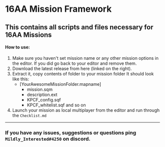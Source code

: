 # 16AA Mission Framework

## This contains all scripts and files necessary for 16AA Missions

#### How to use:

1. Make sure you haven't set mission name or any other mission options in the editor.
   If you did go back to your editor and remove them.
2. Download the latest release from here (linked on the right).
3. Extract it, copy contents of folder to your mission folder
   It should look like this:
   * [YourAwesomeMissionFolder.mapname]
     * mission.sqm
     * description.ext
     * KPCF_config.sqf
     * KPCF_whitelist.sqf
       and so on
4. Launch your mission as local multiplayer from the editor and run through the `Checklist.md`

---

### If you have any issues, suggestions or questions ping `Mildly_Interested#4250` on discord.
